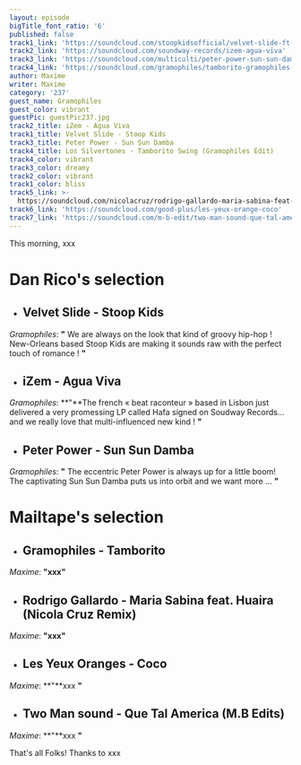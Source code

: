 ```yaml
---
layout: episode
bigTitle_font_ratio: '6'
published: false
track1_link: 'https://soundcloud.com/stoopkidsofficial/velvet-slide-ft-jo'
track2_link: 'https://soundcloud.com/soundway-records/izem-agua-viva'
track3_link: 'https://soundcloud.com/multiculti/peter-power-sun-sun-damba-e'
track4_link: 'https://soundcloud.com/gramophiles/tamborito-gramophiles-edit-4'
author: Maxime
writer: Maxime
category: '237'
guest_name: Gramophiles
guest_color: vibrant
guestPic: guestPic237.jpg
track2_title: iZem - Agua Viva
track1_title: Velvet Slide - Stoop Kids
track3_title: Peter Power - Sun Sun Damba
track4_title: Los Silvertones - Tamborito Swing (Gramophiles Edit)
track4_color: vibrant
track3_color: dreamy
track2_color: vibrant
track1_color: bliss
track5_link: >-
  https://soundcloud.com/nicolacruz/rodrigo-gallardo-maria-sabina-feat-huaira-nicola-cruz-remix
track6_link: 'https://soundcloud.com/good-plus/les-yeux-orange-coco'
track7_link: 'https://soundcloud.com/m-b-edit/two-man-sound-que-tal-america'
---
```

<p id="introduction"> This morning, xxx </p>

# **Dan Rico's selection**

+ ## Velvet Slide - Stoop Kids

_Gramophiles_: **"** We are always on the look that kind of groovy hip-hop !  New-Orleans based Stoop Kids are making it sounds raw with the perfect touch of romance ! **"**

+ ## iZem - Agua Viva
_Gramophiles_: **"**The french « beat raconteur » based in Lisbon just delivered a very promessing LP called Hafa signed on Soudway Records…and we really love that multi-influenced new kind ! **"**

+ ## Peter Power - Sun Sun Damba
_Gramophiles_: **"** The eccentric Peter Power is always up for a little boom!
The captivating Sun Sun Damba puts us into orbit and we want more ... **"**

# **Mailtape's selection**

+ ## Gramophiles - Tamborito
_Maxime_: **"**xxx**"**

+ ## Rodrigo Gallardo - Maria Sabina feat. Huaira (Nicola Cruz Remix)
_Maxime_: **"**xxx**"**

+ ## Les Yeux Oranges - Coco
_Maxime_: **"**xxx **"**

+ ## Two Man sound - Que Tal America (M.B Edits)
_Maxime_: **"**xxx **"**

<p id="outroduction">That's all Folks! Thanks to xxx </p>
